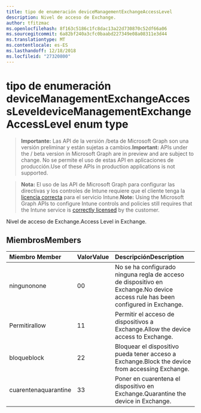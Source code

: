 ```yaml
---
title: tipo de enumeración deviceManagementExchangeAccessLevel
description: Nivel de acceso de Exchange.
author: tfitzmac
ms.openlocfilehash: 8f163c5186c1fc8dac13a22d730870c52df66a06
ms.sourcegitcommit: 6a82bf240a3cfc0baabd227349e08a08311e3d44
ms.translationtype: MT
ms.contentlocale: es-ES
ms.lasthandoff: 12/18/2018
ms.locfileid: "27320800"
---
```

# <a name="devicemanagementexchangeaccesslevel-enum-type"></a><span data-ttu-id="d3873-103">tipo de enumeración deviceManagementExchangeAccessLevel</span><span class="sxs-lookup"><span data-stu-id="d3873-103">deviceManagementExchangeAccessLevel enum type</span></span>

> <span data-ttu-id="d3873-104">**Importante:** Las API de la versión /beta de Microsoft Graph son una versión preliminar y están sujetas a cambios.</span><span class="sxs-lookup"><span data-stu-id="d3873-104">**Important:** APIs under the / beta version in Microsoft Graph are in preview and are subject to change.</span></span> <span data-ttu-id="d3873-105">No se permite el uso de estas API en aplicaciones de producción.</span><span class="sxs-lookup"><span data-stu-id="d3873-105">Use of these APIs in production applications is not supported.</span></span>

> <span data-ttu-id="d3873-106">**Nota:** El uso de las API de Microsoft Graph para configurar las directivas y los controles de Intune requiere que el cliente tenga la [licencia correcta](https://go.microsoft.com/fwlink/?linkid=839381) para el servicio Intune.</span><span class="sxs-lookup"><span data-stu-id="d3873-106">**Note:** Using the Microsoft Graph APIs to configure Intune controls and policies still requires that the Intune service is [correctly licensed](https://go.microsoft.com/fwlink/?linkid=839381) by the customer.</span></span>

<span data-ttu-id="d3873-107">Nivel de acceso de Exchange.</span><span class="sxs-lookup"><span data-stu-id="d3873-107">Access Level in Exchange.</span></span>
## <a name="members"></a><span data-ttu-id="d3873-108">Miembros</span><span class="sxs-lookup"><span data-stu-id="d3873-108">Members</span></span>
|<span data-ttu-id="d3873-109">Miembro	</span><span class="sxs-lookup"><span data-stu-id="d3873-109">Member</span></span>|<span data-ttu-id="d3873-110">Valor</span><span class="sxs-lookup"><span data-stu-id="d3873-110">Value</span></span>|<span data-ttu-id="d3873-111">Descripción</span><span class="sxs-lookup"><span data-stu-id="d3873-111">Description</span></span>|
|:---|:---|:---|
|<span data-ttu-id="d3873-112">ninguno</span><span class="sxs-lookup"><span data-stu-id="d3873-112">none</span></span>|<span data-ttu-id="d3873-113">0</span><span class="sxs-lookup"><span data-stu-id="d3873-113">0</span></span>|<span data-ttu-id="d3873-114">No se ha configurado ninguna regla de acceso de dispositivo en Exchange.</span><span class="sxs-lookup"><span data-stu-id="d3873-114">No device access rule has been configured in Exchange.</span></span>|
|<span data-ttu-id="d3873-115">Permitir</span><span class="sxs-lookup"><span data-stu-id="d3873-115">allow</span></span>|<span data-ttu-id="d3873-116">1</span><span class="sxs-lookup"><span data-stu-id="d3873-116">1</span></span>|<span data-ttu-id="d3873-117">Permitir el acceso de dispositivos a Exchange.</span><span class="sxs-lookup"><span data-stu-id="d3873-117">Allow the device access to Exchange.</span></span>|
|<span data-ttu-id="d3873-118">bloque</span><span class="sxs-lookup"><span data-stu-id="d3873-118">block</span></span>|<span data-ttu-id="d3873-119">2</span><span class="sxs-lookup"><span data-stu-id="d3873-119">2</span></span>|<span data-ttu-id="d3873-120">Bloquear el dispositivo pueda tener acceso a Exchange.</span><span class="sxs-lookup"><span data-stu-id="d3873-120">Block the device from accessing Exchange.</span></span>|
|<span data-ttu-id="d3873-121">cuarentena</span><span class="sxs-lookup"><span data-stu-id="d3873-121">quarantine</span></span>|<span data-ttu-id="d3873-122">3</span><span class="sxs-lookup"><span data-stu-id="d3873-122">3</span></span>|<span data-ttu-id="d3873-123">Poner en cuarentena el dispositivo en Exchange.</span><span class="sxs-lookup"><span data-stu-id="d3873-123">Quarantine the device in Exchange.</span></span>|





